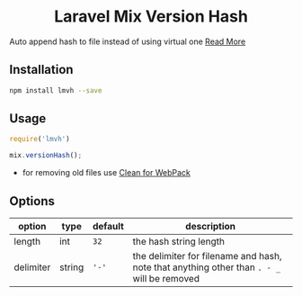 <h1 align="center">Laravel Mix Version Hash</h1>

Auto append hash to file instead of using virtual one [Read More](https://github.com/JeffreyWay/laravel-mix/issues/1022)

## Installation

```bash
npm install lmvh --save
```

## Usage

```js
require('lmvh')

mix.versionHash();
```

- for removing old files use [Clean for WebPack](https://github.com/johnagan/clean-webpack-plugin)

## Options

|   option  |  type  | default |                                            description                                            |
|-----------|--------|---------|---------------------------------------------------------------------------------------------------|
| length    | int    | `32`     | the hash string length                                                                            |
| delimiter | string | `'-'`   | the delimiter for filename and hash, <br> note that anything other than `. - _` will be removed |
